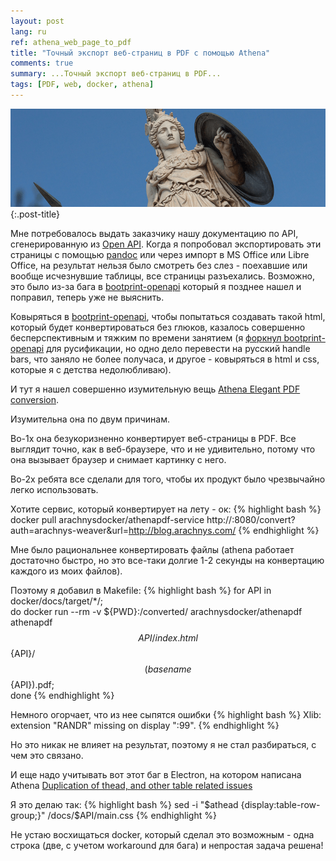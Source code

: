 ```yaml
---
layout: post
lang: ru
ref: athena_web_page_to_pdf
title: "Точный экспорт веб-страниц в PDF с помощью Athena"
comments: true
summary: ...Точный экспорт веб-страниц в PDF...
tags: [PDF, web, docker, athena]
---
```


![](/images/athena.png){:.post-title}

Мне потребовалось выдать заказчику нашу документацию по API, сгенерированную из
[Open API](http://swagger.io/).
Когда я попробовал экспортировать эти страницы с помощью [pandoc](http://pandoc.org/)
или через импорт в MS Office или Libre Office, на результат нельзя было
смотреть без слез - поехавшие или вообще исчезнувшие таблицы, все страницы разъехались.
Возможно, это было из-за бага в [bootprint-openapi](https://github.com/bootprint/bootprint-openapi)
который я позднее нашел и поправил, теперь уже не выяснить.

Ковыряться в [bootprint-openapi](https://github.com/bootprint/bootprint-openapi),
чтобы попытаться создавать такой html, который будет конвертироваться без глюков,
казалось совершенно бесперспективным и тяжким по времени занятием
(я [форкнул bootprint-openapi](https://github.com/masterandrey/bootprint-openapi)
для русификации, но одно дело перевести на русский handle bars, что заняло не
более получаса, и другое - ковыряться в html и css, которые я с детства
недолюбливаю).

И тут я нашел совершенно изумительную вещь
[Athena Elegant PDF conversion](http://www.athenapdf.com/).

Изумительна она по двум причинам.

Во-1х она безукоризненно конвертирует веб-страницы в PDF.
Все выглядит точно, как в веб-браузере, что и не удивительно, потому что она
вызывает браузер и снимает картинку с него.

Во-2х ребята все сделали для того, чтобы их продукт было чрезвычайно легко использовать.

Хотите сервис, который конвертирует на лету - ок:
{% highlight bash %}
docker pull arachnysdocker/athenapdf-service
http://<docker-address>:8080/convert?auth=arachnys-weaver&url=http://blog.arachnys.com/
{% endhighlight %}

Мне было рациональнее конвертировать файлы (athena работает достаточно быстро, но это
все-таки долгие 1-2 секунды на конвертацию каждого из моих файлов).

Поэтому я добавил в Makefile:
{% highlight bash %}
for API in docker/docs/target/*/; \
    do docker run --rm -v ${PWD}:/converted/ arachnysdocker/athenapdf athenapdf $${API}/index.html $${API}/$$(basename $${API}).pdf; \
done
{% endhighlight %}

Немного огорчает, что из нее сыпятся ошибки
{% highlight bash %}
Xlib:  extension "RANDR" missing on display ":99".
{% endhighlight %}

Но это никак не влияет на результат, поэтому я не стал разбираться, с чем это связано.

И еще надо учитывать вот этот баг в Electron, на котором написана Athena
[Duplication of thead, and other table related issues](https://github.com/arachnys/athenapdf/issues/68)

Я это делаю так:
{% highlight bash %}
sed -i "\$athead {display:table-row-group;}" /docs/$API/main.css
{% endhighlight %}

Не устаю восхищаться docker, который сделал это возможным - одна строка (две, с учетом
workaround для бага) и непростая задача решена!

